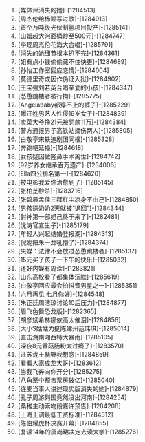 
1. [媒体评消失的她]-[1284513]
1. [周杰伦给杨颖写过歌]-[1284913]
1. [首个万吨级光伏制氢项目投产]-[1285141]
1. [山姆超大泡面桶炒至500元]-[1284747]
1. [李现周杰伦花海大合唱]-[1285791]
1. [消失的她细节根本扒不完]-[1284361]
1. [姐有点小钱偷偷藏不住快更]-[1284689]
1. [孙怡工作室回应恋情]-[1284004]
1. [莫德里奇或因作伪证入狱]-[1284902]
1. [王宝强刘若英合唱亲爱的小孩]-[1284347]
1. [怂恿跳楼者被行拘]-[1285775]
1. [Angelababy都穿不上的裤子]-[1285229]
1. [曝汪姓男艺人性侵19岁女子]-[1284839]
1. [卖菜大爷挣21元被罚款11万]-[1284384]
1. [警方通报男子高铁站捅伤两人]-[1285805]
1. [白敬亭宋轶追剧团同框]-[1285328]
1. [奔跑吧延播]-[1284618]
1. [女孩疑因做隆鼻手术离世]-[1284742]
1. [92岁养女继承百万遗产]-[1284006]
1. [Ella四公排名第一]-[1284620]
1. [被电影我爱你治愈到了]-[1285145]
1. [张柏芝秒杀]-[1283716]
1. [张碧晨孟佳三拜红尘凉身不由己]-[1284850]
1. [男孩送奶奶2天就被“退回”]-[1284344]
1. [封神第一部妲己终于来了]-[1282481]
1. [沈涛官宣生子]-[1285179]
1. [年轻人兴起结婚登报潮]-[1284313]
1. [倪妮把朱一龙吼懵了]-[1284374]
1. [央媒：法律不会放过怂恿跳楼者]-[1285137]
1. [15元买了孩子一下午的快乐]-[1285032]
1. [还好内娱有周深]-[1283821]
1. [山东高校看了都集体沉默]-[1285619]
1. [白敬亭回应最会拍抖音男星之一]-[1285351]
1. [六月再见 七月你好]-[1284548]
1. [朱正廷周洁琼讨论10后压力]-[1284877]
1. [眉飞色舞恐龙版]-[1282365]
1. [胡彦斌希林娜依高太催泪]-[1284856]
1. [大小S姑姑力挺陈建州范玮琪]-[1285014]
1. [直击湖南湘西特大暴雨]-[1285105]
1. [深夜8元香菇肠粉太过瘾了]-[1283570]
1. [汪苏泷王赫野我想念]-[1284859]
1. [看看人家成龙大哥]-[1283612]
1. [当我飞奔向你开分]-[1285275]
1. [八角笼中预售票房破亿]-[1285040]
1. [连麦当事人讲述现实版消失的她]-[1284879]
1. [孔子周游列国竟然没出河南]-[1284254]
1. [桑稚主动索吻段嘉许预告]-[1284208]
1. [上海上调最低工资标准]-[1284512]
1. [陈伯耀虎杯决赛开幕]-[1284855]
1. [复读14年的唐尚珺决定去读大学]-[1285276]